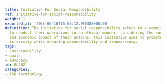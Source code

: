```yaml
---
title: Initiative For Social Responsibility
ref: initiative-for-social-responsibility
weight: 1
exported_at: '2025-06-16T15:05:12.970308+00:00'
definition: The initiative for social responsibility refers to a commitment by organizations
  to conduct their operations in an ethical manner, considering the social, environmental,
  and economic impact of their actions. This initiative aims to promote positive contributions
  to society while ensuring accountability and transparency.
tags:
- sustainability
- goals
- advocacy
id: GL262
categories:
- ISO terminology
---
```


